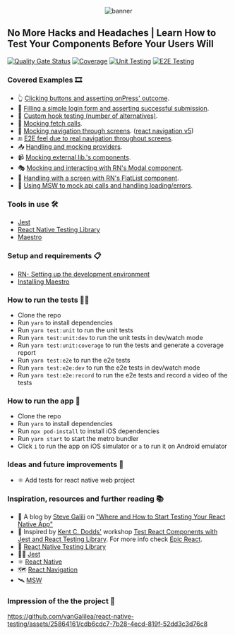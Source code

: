 <p align="center">
  <img alt="banner" src="https://github.com/vanGalilea/react-native-testing/assets/25864161/fd4d5148-4c8d-4fbc-8ebf-367d72da4fcb">
</p>

## No More Hacks and Headaches | Learn How to Test Your Components Before Your Users Will 

[![Quality Gate Status](https://sonarcloud.io/api/project_badges/measure?project=vanGalilea_react-native-testing&metric=alert_status)](https://sonarcloud.io/summary/new_code?id=vanGalilea_react-native-testing)
[![Coverage](https://sonarcloud.io/api/project_badges/measure?project=vanGalilea_react-native-testing&metric=coverage)](https://sonarcloud.io/summary/new_code?id=vanGalilea_react-native-testing)
[![Unit Testing](https://github.com/vanGalilea/react-native-testing/actions/workflows/unit-testing.yml/badge.svg)](https://github.com/vanGalilea/react-native-testing/actions/workflows/unit-testing.yml)
[![E2E Testing](https://github.com/vanGalilea/react-native-testing/actions/workflows/e2e-testing.yml/badge.svg)](https://github.com/vanGalilea/react-native-testing/actions/workflows/e2e-testing.yml)

### Covered Examples 🎞
- 👆 [Clicking buttons and asserting onPress' outcome](https://github.com/vanGalilea/react-native-testing/blob/main/apps/rn-cli-app/__tests__/Counter.test.tsx).
- 📲 [Filling a simple login form and asserting successful submission](https://github.com/vanGalilea/react-native-testing/blob/master/__tests__/LoginSubmission.test.tsx).
- 🎣 [Custom hook testing (number of alternatives)](https://github.com/vanGalilea/react-native-testing/blob/master/__tests__/CounterUsesCustomHook.test.tsx).
- 📡 [Mocking fetch calls](https://github.com/vanGalilea/react-native-testing/blob/master/__tests__/LoginSubmission.test.tsx#L36).
- 🧭 [Mocking navigation through screens](https://github.com/vanGalilea/react-native-testing/blob/master/__tests__/LoginSubmission.test.tsx#L13). ([react navigation v5](https://reactnavigation.org/))
- 🔚 [E2E feel due to real navigation throughout screens](https://github.com/vanGalilea/react-native-testing/blob/master/__tests__/Home.test.tsx).
- 📥 [Handling and mocking providers](https://github.com/vanGalilea/react-native-testing/blob/master/src/test/test-utils.tsx).
- 📹 [Mocking external lib.'s components](https://github.com/vanGalilea/react-native-testing/blob/master/__tests__/Video.test.tsx).
- 🎭 [Mocking and interacting with RN's Modal component](https://github.com/vanGalilea/react-native-testing/blob/master/__tests__/Modal.test.tsx).
- 🧾 [Handling with a screen with RN's FlatList component](https://github.com/vanGalilea/react-native-testing/blob/master/__tests__/FlatList.test.tsx).
- 📡 [Using MSW to mock api calls and handling loading/errors](https://github.com/vanGalilea/react-native-testing/blob/master/__tests__/ListWithFetch.test.tsx).

### Tools in use 🛠️
- [Jest](https://jestjs.io/)
- [React Native Testing Library](https://callstack.github.io/react-native-testing-library/)
- [Maestro](https://maestro.mobile.dev/)

### Setup and requirements 📋
- [RN- Setting up the development environment](https://reactnative.dev/docs/environment-setup)
- [Installing Maestro](https://maestro.mobile.dev/getting-started/installing-maestro)

### How to run the tests 🏃‍♀️
- Clone the repo
- Run `yarn` to install dependencies
- Run `yarn test:unit` to run the unit tests 
- Run `yarn test:unit:dev` to run the unit tests in dev/watch mode
- Run `yarn test:unit:coverage` to run the tests and generate a coverage report
- Run `yarn test:e2e` to run the e2e tests
- Run `yarn test:e2e:dev` to run the e2e tests in dev/watch mode
- Run `yarn test:e2e:record` to run the e2e tests and record a video of the tests

### How to run the app 📱
- Clone the repo
- Run `yarn` to install dependencies
- Run `npx pod-install` to install iOS dependencies
- Run `yarn start` to start the metro bundler
- Click `i` to run the app on iOS simulator or `a` to run it on Android emulator

### Ideas and future improvements 🚀
- ⚛️ Add tests for react native web project

### Inspiration, resources and further reading 📚
- 📑 A blog by [Steve Galili]([url](https://github.com/vanGalilea)) on ["Where and How to Start Testing Your React Native App"](https://medium.com/@stevegalili/where-and-how-to-start-testing-your-react-native-app-%EF%B8%8F-and-how-to-keep-on-testin-ec3464fb9b41)
- 👏 Inspired by [Kent C. Dodds'](https://testingjavascript.com/) workshop [Test React Components with Jest and React Testing Library](https://github.com/testing-library/react-testing-library). 
For more info check [Epic React](https://epicreact.dev/).
- 📕 [React Native Testing Library](https://callstack.github.io/react-native-testing-library/)
- 🧑‍🔬️ [Jest](https://jestjs.io/)
- ️⚛️ [React Native](https://reactnative.dev/)
- 🗺 [React Navigation](https://reactnavigation.org/)
- 🛰 [MSW](https://mswjs.io/)

### Impression of the the project 📸

https://github.com/vanGalilea/react-native-testing/assets/25864161/cdb6cdc7-7b28-4ecd-819f-52dd3c3d76c8

